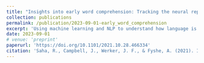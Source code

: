 ```yaml
---
title: "Insights into early word comprehension: Tracking the neural representations of word semantics in infants (Under Review)"
collection: publications
permalink: /publication/2023-09-01-early_word_comprehension
excerpt: 'Using machine learning and NLP to understand how language is processed in infant brains.'
date: 2023-09-01
# venue: 'preprint'
paperurl: 'https://doi.org/10.1101/2021.10.28.466334'
citation: 'Saha, R., Campbell, J., Werker, J. F., & Fyshe, A. (2021). Insights into early word comprehension: Tracking the neural representations of word semantics in infants. doi:10.1101/2021.10.28.466334'
---
```


<!-- [Download paper here](http://academicpages.github.io/files/paper1.pdf) -->

<!-- Recommended citation: Shahriar, Arif, Rohan Saha, and Denilson Barbosa. "Relational Extraction on Wikipedia Tables using Convolutional and Memory Networks." arXiv preprint arXiv:2307.05827 (2023). -->